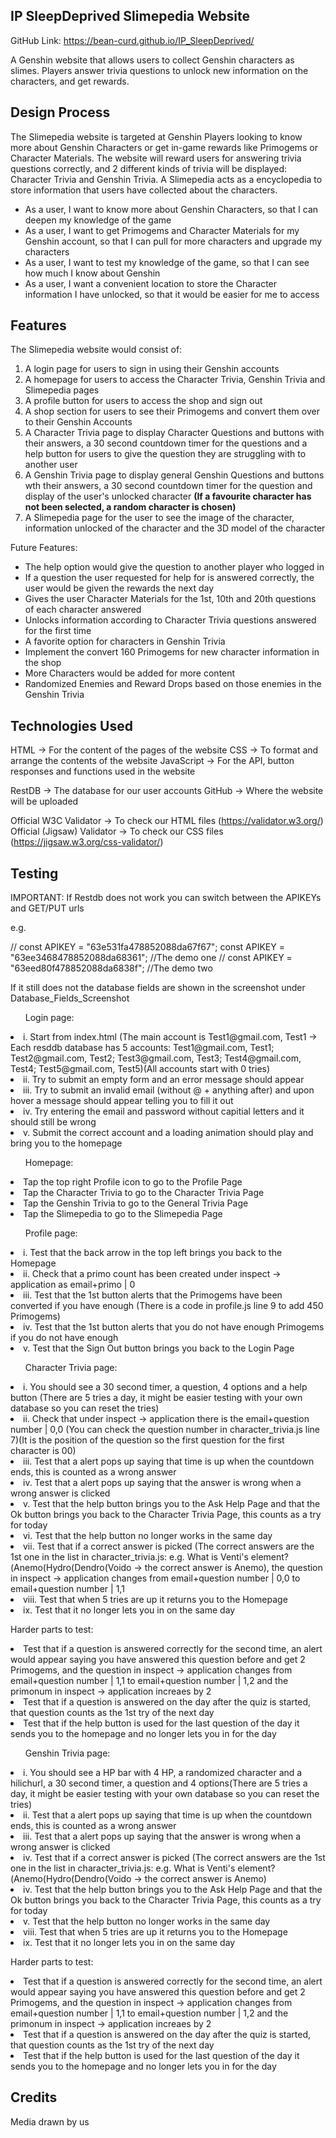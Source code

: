 <h2>IP SleepDeprived Slimepedia Website</h2>

GitHub Link: https://bean-curd.github.io/IP_SleepDeprived/

A Genshin website that allows users to collect Genshin characters as slimes. Players answer trivia questions to unlock new information on the characters, and get rewards.

<h2>Design Process</h2>

The Slimepedia website is targeted at Genshin Players looking to know more about Genshin Characters or get in-game rewards like Primogems or Character Materials.
The website will reward users for answering trivia questions correctly, and 2 different kinds of trivia will be displayed: Character Trivia and Genshin Trivia.
A Slimepedia acts as a encyclopedia to store information that users have collected about the characters.

- As a user, I want to know more about Genshin Characters, so that I can deepen my knowledge of the game
- As a user, I want to get Primogems and Character Materials for my Genshin account, so that I can pull for more characters and upgrade my characters
- As a user, I want to test my knowledge of the game, so that I can see how much I know about Genshin
- As a user, I want a convenient location to store the Character information I have unlocked, so that it would be easier for me to access

<h2>Features</h2>

The Slimepedia website would consist of:

1. A login page for users to sign in using their Genshin accounts
2. A homepage for users to access the Character Trivia, Genshin Trivia and Slimepedia pages
3. A profile button for users to access the shop and sign out
4. A shop section for users to see their Primogems and convert them over to their Genshin Accounts
5. A Character Trivia page to display Character Questions and buttons with their answers, a 30 second countdown timer for the questions and a help button for users to give the question they are struggling with to another user
6. A Genshin Trivia page to display general Genshin Questions and buttons wth their answers, a 30 second countdown timer for the question and display of the user's unlocked character <strong>(If a favourite character has not been selected, a random character is chosen)</strong>
7. A Slimepedia page for the user to see the image of the character, information unlocked of the character and the 3D model of the character

Future Features:

- The help option would give the question to another player who logged in
- If a question the user requested for help for is answered correctly, the user would be given the rewards the next day
- Gives the user Character Materials for the 1st, 10th and 20th questions of each character answered
- Unlocks information according to Character Trivia questions answered for the first time
- A favorite option for characters in Genshin Trivia
- Implement the convert 160 Primogems for new character information in the shop
- More Characters would be added for more content
- Randomized Enemies and Reward Drops based on those enemies in the Genshin Trivia

<h2>Technologies Used</h2>

HTML -> For the content of the pages of the website
CSS -> To format and arrange the contents of the website
JavaScript -> For the API, button responses and functions used in the website

RestDB -> The database for our user accounts
GitHub -> Where the website will be uploaded

Official W3C Validator -> To check our HTML files (https://validator.w3.org/)
Official (Jigsaw) Validator -> To check our CSS files (https://jigsaw.w3.org/css-validator/)

<h2>Testing</h2>

IMPORTANT: If Restdb does not work you can switch between the APIKEYs and GET/PUT urls

e.g.

// const APIKEY = "63e531fa478852088da67f67";
const APIKEY = "63ee3468478852088da68361"; //The demo one
// const APIKEY = "63eed80f478852088da6838f"; //The demo two

If it still does not the database fields are shown in the screenshot under Database_Fields_Screenshot

<ul>Login page:</ul>
   <li>i. Start from index.html (The main account is Test1@gmail.com, Test1 -> Each resddb database has 5 accounts: Test1@gmail.com, Test1; Test2@gmail.com, Test2; Test3@gmail.com, Test3; Test4@gmail.com, Test4; Test5@gmail.com, Test5)(All accounts start with 0 tries)</li>
   <li>ii. Try to submit an empty form and an error message should appear</li>
   <li>iii. Try to submit an invalid email (without @ + anything after) and upon hover a message should appear telling you to fill it out</li>
   <li>iv. Try entering the email and password without capitial letters and it should still be wrong</li>
   <li>v. Submit the correct account and a loading animation should play and bring you to the homepage</li>

<ul>Homepage:</ul>
   <li>Tap the top right Profile icon to go to the Profile Page</li>
   <li>Tap the Character Trivia to go to the Character Trivia Page</li>
   <li>Tap the Genshin Trivia to go to the General Trivia Page</li>
   <li>Tap the Slimepedia to go to the Slimepedia Page</li>

<ul>Profile page:</ul>
   <li>i. Test that the back arrow in the top left brings you back to the Homepage</li>
   <li>ii. Check that a primo count has been created under inspect -> application as email+primo | 0  </li>
   <li>iii. Test that the 1st button alerts that the Primogems have been converted if you have enough (There is a code in profile.js line 9 to add 450 Primogems)</li>
   <li>iv. Test that the 1st button alerts that you do not have enough Primogems if you do not have enough</li>
   <li>v. Test that the Sign Out button brings you back to the Login Page</li>

<ul>Character Trivia page:</ul>
   <li>i. You should see a 30 second timer, a question, 4 options and a help button (There are 5 tries a day, it might be easier testing with your own database so you can reset the tries)</li>
   <li>ii. Check that under inspect -> application there is the email+question number | 0,0 (You can check the question number in character_trivia.js line 7)(It is the position of the question so the first question for the first character is 00)</li>
   <li>iii. Test that a alert pops up saying that time is up when the countdown ends, this is counted as a wrong answer</li>
   <li>iv. Test that a alert pops up saying that the answer is wrong when a wrong answer is clicked</li>
   <li>v. Test that the help button brings you to the Ask Help Page and that the Ok button brings you back to the Character Trivia Page, this counts as a try for today</li>
   <li>vi. Test that the help button no longer works in the same day</li>
   <li>vii. Test that if a correct answer is picked (The correct answers are the 1st one in the list in character_trivia.js: e.g. What is Venti's element?(Anemo(Hydro(Dendro(Voido -> the correct answer is Anemo), the question in inspect -> application changes from email+question number | 0,0 to email+question number | 1,1</li>
   <li>viii. Test that when 5 tries are up it returns you to the Homepage</li>
   <li>ix. Test that it no longer lets you in on the same day</li>

Harder parts to test:

   <li>Test that if a question is answered correctly for the second time, an alert would appear saying you have answered this question before and get 2 Primogems, and the question in inspect -> application changes from email+question number | 1,1 to email+question number | 1,2 and the primonum in inspect -> application increaes by 2</li>
   <li>Test that if a question is answered on the day after the quiz is started, that question counts as the 1st try of the next day</li>
   <li>Test that if the help button is used for the last question of the day it sends you to the homepage and no longer lets you in for the day</li>

<ul>Genshin Trivia page:</ul>
   <li>i. You should see a HP bar with 4 HP, a randomized character and a hilichurl, a 30 second timer, a question and 4 options(There are 5 tries a day, it might be easier testing with your own database so you can reset the tries)</li>
   <li>ii. Test that a alert pops up saying that time is up when the countdown ends, this is counted as a wrong answer</li>
   <li>iii. Test that a alert pops up saying that the answer is wrong when a wrong answer is clicked</li>
   <li>iv. Test that if a correct answer is picked (The correct answers are the 1st one in the list in character_trivia.js: e.g. What is Venti's element?(Anemo(Hydro(Dendro(Voido -> the correct answer is Anemo)</li>

   <li>iv. Test that the help button brings you to the Ask Help Page and that the Ok button brings you back to the Character Trivia Page, this counts as a try for today</li>
   <li>v. Test that the help button no longer works in the same day</li>
   <li>viii. Test that when 5 tries are up it returns you to the Homepage</li>
   <li>ix. Test that it no longer lets you in on the same day</li>

Harder parts to test:

   <li>Test that if a question is answered correctly for the second time, an alert would appear saying you have answered this question before and get 2 Primogems, and the question in inspect -> application changes from email+question number | 1,1 to email+question number | 1,2 and the primonum in inspect -> application increaes by 2</li>
   <li>Test that if a question is answered on the day after the quiz is started, that question counts as the 1st try of the next day</li>
   <li>Test that if the help button is used for the last question of the day it sends you to the homepage and no longer lets you in for the day</li>

<h2>Credits</h2>

Media drawn by us
